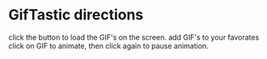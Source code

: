 # GifTastic directions
click the button to load the GIF's on the screen. 
add GIF's to your favorates
click on GIF to animate, then click again to pause animation.

